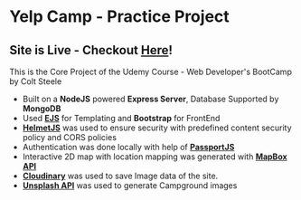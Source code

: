 # Yelp Camp - Practice Project
## Site is Live - Checkout [Here](https://yelp-camp-by-nadun.onrender.com/)!
This is the Core Project of the Udemy Course - Web Developer's BootCamp by Colt Steele

- Built on a **NodeJS** powered **Express Server**, Database Supported by **MongoDB**
- Used **[EJS](https://ejs.co/#docs)** for Templating and **Bootstrap** for FrontEnd
- **[HelmetJS](https://helmetjs.github.io/)** was used to ensure security with predefined content security policy and CORS policies 
- Authentication was done locally with help of **[PassportJS](https://www.passportjs.org/docs/)**
- Interactive 2D map with location mapping was generated with **[MapBox API](https://docs.mapbox.com/api/overview/)**
- **[Cloudinary](https://cloudinary.com/documentation)** was used to save Image data of the site.
- **[Unsplash API](https://unsplash.com/documentation)** was used to generate Campground images
